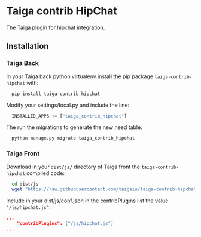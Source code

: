Taiga contrib HipChat
=====================

The Taiga plugin for hipchat integration.

Installation
------------

### Taiga Back

In your Taiga back python virtualenv install the pip package `taiga-contrib-hipchat` with:

```bash
  pip install taiga-contrib-hipchat
```

Modify your settings/local.py and include the line:

```python
  INSTALLED_APPS += ["taiga_contrib_hipchat"]
```

The run the migrations to generate the new need table:

```bash
  python manage.py migrate taiga_contrib_hipchat
```

### Taiga Front

Download in your `dist/js/` directory of Taiga front the `taiga-contrib-hipchat` compiled code:

```bash
  cd dist/js
  wget "https://raw.githubusercontent.com/taigaio/taiga-contrib-hipchat/stable/front/dist/hipchat.js"
```

Include in your dist/js/conf.json in the contribPlugins list the value `"/js/hipchat.js"`:

```json
...
    "contribPlugins": ["/js/hipchat.js"]
...
```
